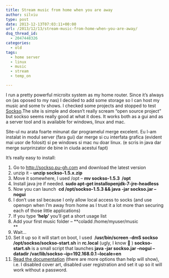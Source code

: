 ```yaml
---
title: Stream music from home when you are away
author: silviu
type: post
date: 2013-12-13T07:03:11+00:00
url: /2013/12/13/stream-music-from-home-when-you-are-away/
dsq_thread_id:
  - 2047448326
categories:
  - old
tags:
  - home server
  - linux
  - music
  - stream
  - temp_on

---
```

I run a pretty powerful microitx system as my home router. Since it&#8217;s always on (as oposed to my nas) I decided to add some storage so I can host my music and some tv shows. I checked some projects and stopped to test [Sockso][1].The site is simple and doesn&#8217;t really scream &#8220;open source project&#8221; but sockso seems really good at what it does. It works both as a gui and as a server tool and is available for windows, linux and mac.

Site-ul nu arata foarte minunat dar programelul merge excelent. Eu l-am instalat in modul server (fara gui) dar merge si cu interfata grafica (evident mai usor de folosit) si pe windows si mac nu doar linux. (e scris in java dar merge surprinzator de bine in ciuda acestui fapt)

It&#8217;s really easy to install:

  1. Go to <a href="http://sockso.pu-gh.com/" target="_blank" rel="noopener">http://sockso.pu-gh.com</a> and download the latest version
  2. unzip it – **unzip sockso-1.5.x.zip**
  3. Move it somewhere, I used /opt – **mv sockso-1.5.3  /opt**
  4. Install java jre if needed. **sudo apt-get installopenjdk-7-jre-headless**
  5. Now you can launch  **cd /opt/sockso-1.5.3 && java -jar sockso.jar –nogui**
  6. I don&#8217;t use ssl because I only allow local access to socks (and use openvpn when I&#8217;m away from home as I trust it a lot more than securing each of those little applications)
  7. If you type **‘help’** you&#8217;ll get a short usage list
  8. Add your first music folder – **coladd /home/myuser/music  
** 
  9. Wait&#8230;
 10. Set it up so it will start on boot, I used  **/usr/bin/screen -dmS sockso /opt/sockso/sockso-start.sh** in **rc.local** (ugly, I know 🙂 ) **sockso-start.sh** is a small script that launches **java -jar sockso.jar –nogui –datadir /var/lib/sockso –ip=192.168.0.1 –locale=en**
 11. [Read the documentation][2] (there are more options than help will show), i.e. I disabled cover art, disabled user registration and set it up so it will work without a password.

 [1]: http://sockso.pu-gh.com/
 [2]: http://sockso.pu-gh.com/manual.html